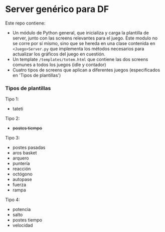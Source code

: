 # Server genérico para DF

Este repo contiene:
* Un módulo de Python general, que inicializa y carga la plantilla de server, junto con las screens relevantes para el juego. Este modulo no se corre por sí mismo, sino que se hereda en una clase contenida en ```<Juego>Server.py``` que implementa los métodos necesarios para actualizar los gráficos del juego en cuestión.
* Un template ```/templates/totem.html``` que contiene las dos screens comunes a todos los juegos (idle y contador)
* Cuatro tipos de screens que aplican a diferentes juegos (especificados en 'Tipos de plantillas')

### Tipos de plantillas
Tipo 1: 
* tateti

Tipo 2: 
* ~~postes tiempo~~

Tipo 3: 
* postes pasadas
* aros basket
* arquero
* puntería
* reacción
* octógono
* autopase
* fuerza
* rampa

Tipo 4:
* potencia
* salto
* postes tiempo
* velocidad